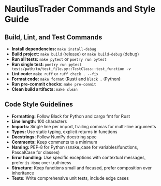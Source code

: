 # NautilusTrader Commands and Style Guide

## Build, Lint, and Test Commands
- **Install dependencies:** `make install-debug`
- **Build project:** `make build` (release) or `make build-debug` (debug)
- **Run all tests:** `make pytest` or `poetry run pytest`
- **Run single test:** `poetry run pytest tests/path/to/test_file.py::TestClass::test_function -v`
- **Lint code:** `make ruff` or `ruff check . --fix`
- **Format code:** `make format` (Rust) and `black .` (Python)
- **Run pre-commit checks:** `make pre-commit`
- **Clean build artifacts:** `make clean`

## Code Style Guidelines
- **Formatting:** Follow Black for Python and cargo fmt for Rust
- **Line length:** 100 characters
- **Imports:** Single line per import, trailing commas for multi-line arguments
- **Types:** Use static typing, explicit returns in functions
- **Docstrings:** Follow NumPy docstring spec
- **Comments:** Keep comments to a minimum
- **Naming:** PEP-8 for Python (snake_case for variables/functions, PascalCase for classes)
- **Error handling:** Use specific exceptions with contextual messages, prefer `is None` over truthiness
- **Structure:** Keep functions small and focused, prefer composition over inheritance
- **Tests:** Write comprehensive unit tests, include edge cases
